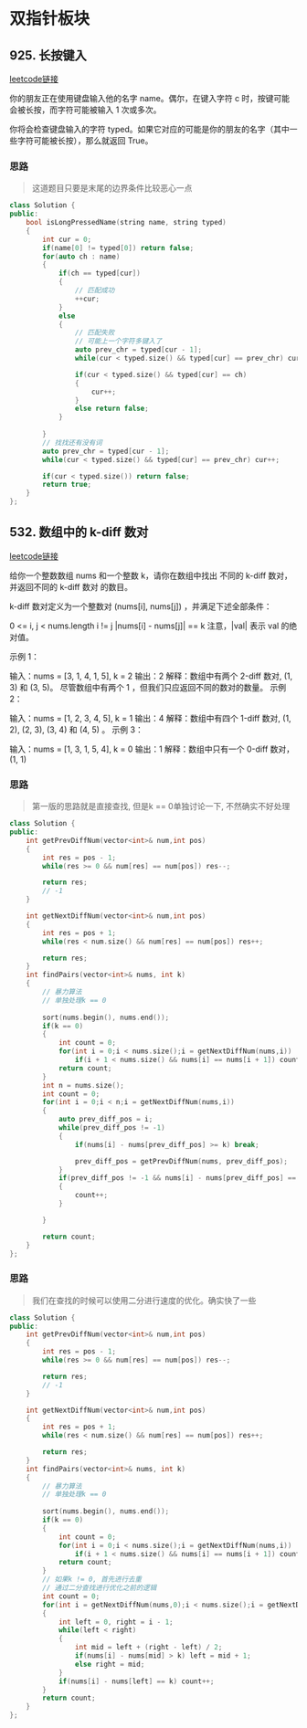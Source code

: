 # 双指针板块

## **925. 长按键入**

[leetcode链接](https://leetcode.cn/problems/long-pressed-name/)

你的朋友正在使用键盘输入他的名字 name。偶尔，在键入字符 c 时，按键可能会被长按，而字符可能被输入 1 次或多次。

你将会检查键盘输入的字符 typed。如果它对应的可能是你的朋友的名字（其中一些字符可能被长按），那么就返回 True。

### **思路**

> 这道题目只要是末尾的边界条件比较恶心一点

```cpp
class Solution {
public:
    bool isLongPressedName(string name, string typed) 
    {
        int cur = 0;
        if(name[0] != typed[0]) return false;
        for(auto ch : name)
        {
            if(ch == typed[cur])
            {
                // 匹配成功
                ++cur;
            }
            else 
            {
                // 匹配失败
                // 可能上一个字符多键入了
                auto prev_chr = typed[cur - 1];
                while(cur < typed.size() && typed[cur] == prev_chr) cur++;

                if(cur < typed.size() && typed[cur] == ch) 
                {
                    cur++;
                }
                else return false; 
            }
            
        }
        // 找找还有没有词
        auto prev_chr = typed[cur - 1];
        while(cur < typed.size() && typed[cur] == prev_chr) cur++;

        if(cur < typed.size()) return false;
        return true;
    }
};
```


## **532. 数组中的 k-diff 数对**

[leetcode链接](https://leetcode.cn/problems/k-diff-pairs-in-an-array/description/)

给你一个整数数组 nums 和一个整数 k，请你在数组中找出 不同的 k-diff 数对，并返回不同的 k-diff 数对 的数目。

k-diff 数对定义为一个整数对 (nums[i], nums[j]) ，并满足下述全部条件：

0 <= i, j < nums.length
i != j
|nums[i] - nums[j]| == k
注意，|val| 表示 val 的绝对值。

 

示例 1：

输入：nums = [3, 1, 4, 1, 5], k = 2
输出：2
解释：数组中有两个 2-diff 数对, (1, 3) 和 (3, 5)。
尽管数组中有两个 1 ，但我们只应返回不同的数对的数量。
示例 2：

输入：nums = [1, 2, 3, 4, 5], k = 1
输出：4
解释：数组中有四个 1-diff 数对, (1, 2), (2, 3), (3, 4) 和 (4, 5) 。
示例 3：

输入：nums = [1, 3, 1, 5, 4], k = 0
输出：1
解释：数组中只有一个 0-diff 数对，(1, 1) 

### **思路**

> 第一版的思路就是直接查找, 但是k == 0单独讨论一下, 不然确实不好处理

```cpp
class Solution {
public:
    int getPrevDiffNum(vector<int>& num,int pos)
    {
        int res = pos - 1;
        while(res >= 0 && num[res] == num[pos]) res--;

        return res;
        // -1
    }

    int getNextDiffNum(vector<int>& num,int pos)
    {
        int res = pos + 1;
        while(res < num.size() && num[res] == num[pos]) res++;

        return res;
    }
    int findPairs(vector<int>& nums, int k) 
    {
        // 暴力算法
        // 单独处理k == 0
       
        sort(nums.begin(), nums.end());
        if(k == 0)
        {
            int count = 0;
            for(int i = 0;i < nums.size();i = getNextDiffNum(nums,i))
                if(i + 1 < nums.size() && nums[i] == nums[i + 1]) count++;
            return count;
        }
        int n = nums.size();
        int count = 0;
        for(int i = 0;i < n;i = getNextDiffNum(nums,i))
        {
            auto prev_diff_pos = i;
            while(prev_diff_pos != -1)
            {
                if(nums[i] - nums[prev_diff_pos] >= k) break;

                prev_diff_pos = getPrevDiffNum(nums, prev_diff_pos);
            }
            if(prev_diff_pos != -1 && nums[i] - nums[prev_diff_pos] == k) 
            {
                count++;
            }

        }

        return count;
    }
};
```
### **思路**

> 我们在查找的时候可以使用二分进行速度的优化。确实快了一些

```cpp
class Solution {
public:
    int getPrevDiffNum(vector<int>& num,int pos)
    {
        int res = pos - 1;
        while(res >= 0 && num[res] == num[pos]) res--;

        return res;
        // -1
    }

    int getNextDiffNum(vector<int>& num,int pos)
    {
        int res = pos + 1;
        while(res < num.size() && num[res] == num[pos]) res++;

        return res;
    }
    int findPairs(vector<int>& nums, int k) 
    {
        // 暴力算法
        // 单独处理k == 0
       
        sort(nums.begin(), nums.end());
        if(k == 0)
        {
            int count = 0;
            for(int i = 0;i < nums.size();i = getNextDiffNum(nums,i))
                if(i + 1 < nums.size() && nums[i] == nums[i + 1]) count++;
            return count;
        }
        // 如果k != 0, 首先进行去重
        // 通过二分查找进行优化之前的逻辑
        int count = 0;
        for(int i = getNextDiffNum(nums,0);i < nums.size();i = getNextDiffNum(nums,i))
        {
            int left = 0, right = i - 1;
            while(left < right)
            {
                int mid = left + (right - left) / 2;
                if(nums[i] - nums[mid] > k) left = mid + 1;
                else right = mid;
            }
            if(nums[i] - nums[left] == k) count++;
        }
        return count;
    }
};
```